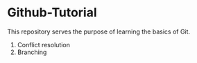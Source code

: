 # Github-Tutorial

This repository serves the purpose of learning the basics of Git.


1. Conflict resolution
2. Branching
